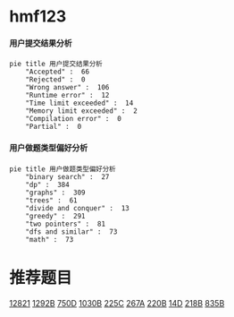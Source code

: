 # hmf123

<!-- tabs:start -->



#### **用户提交结果分析**

```mermaid
pie title 用户提交结果分析
    "Accepted" :  66
    "Rejected" :  0
    "Wrong answer" :  106
    "Runtime error" :  12
    "Time limit exceeded" :  14
    "Memory limit exceeded" :  2
    "Compilation error" :  0
    "Partial" :  0
```

#### **用户做题类型偏好分析**

```mermaid
pie title 用户做题类型偏好分析
    "binary search" :  27
    "dp" :  384
    "graphs" :  309
    "trees" :  61
    "divide and conquer" :  13
    "greedy" :  291
    "two pointers" :  81
    "dfs and similar" :  73
    "math" :  73
```



<!-- tabs:end -->
# 推荐题目
[12821](https://codeforces.com/contest/1282/problem/1)
[1292B](https://codeforces.com/contest/1292/problem/B)
[750D](https://codeforces.com/contest/750/problem/D)
[1030B](https://codeforces.com/contest/1030/problem/B)
[225C](https://codeforces.com/contest/225/problem/C)
[267A](https://codeforces.com/contest/267/problem/A)
[220B](https://codeforces.com/contest/220/problem/B)
[14D](https://codeforces.com/contest/14/problem/D)
[218B](https://codeforces.com/contest/218/problem/B)
[835B](https://codeforces.com/contest/835/problem/B)
